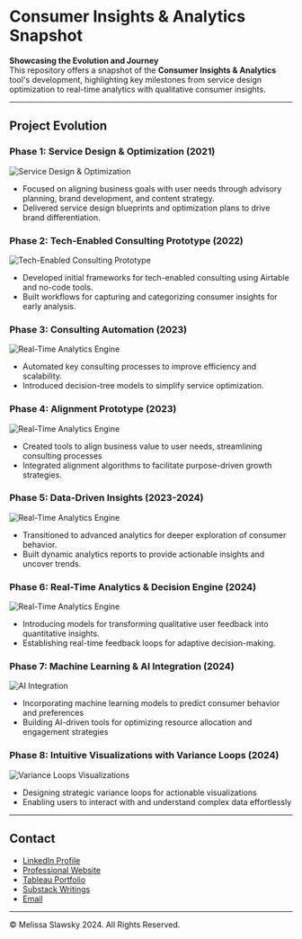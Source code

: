 # Consumer Insights & Analytics Snapshot  

**Showcasing the Evolution and Journey**  
This repository offers a snapshot of the **Consumer Insights & Analytics** tool's development, highlighting key milestones from service design optimization to real-time analytics with qualitative consumer insights.

---

## Project Evolution  

### Phase 1: Service Design & Optimization (2021)  
![Service Design & Optimization](service-design-optimization-preview.png) 
- Focused on aligning business goals with user needs through advisory planning, brand development, and content strategy.
- Delivered service design blueprints and optimization plans to drive brand differentiation.

### Phase 2: Tech-Enabled Consulting Prototype (2022)  
![Tech-Enabled Consulting Prototype](consulting-prototype-preview.png)
- Developed initial frameworks for tech-enabled consulting using Airtable and no-code tools.
- Built workflows for capturing and categorizing consumer insights for early analysis.

### Phase 3: Consulting Automation (2023) 
![Real-Time Analytics Engine](real-time-analytics-preview.png)
- Automated key consulting processes to improve efficiency and scalability.
- Introduced decision-tree models to simplify service optimization.

### Phase 4: Alignment Prototype (2023)  
![Real-Time Analytics Engine](real-time-analytics-preview.png)
- Created tools to align business value to user needs, streamlining consulting processes
- Integrated alignment algorithms to facilitate purpose-driven growth strategies.

### Phase 5: Data-Driven Insights (2023-2024)  
![Real-Time Analytics Engine](real-time-analytics-preview.png)
- Transitioned to advanced analytics for deeper exploration of consumer behavior.
- Built dynamic analytics reports to provide actionable insights and uncover trends.

### Phase 6: Real-Time Analytics & Decision Engine (2024) 
![Real-Time Analytics Engine](real-time-analytics-preview.png) 
- Introducing models for transforming qualitative user feedback into quantitative insights.
- Establishing real-time feedback loops for adaptive decision-making.

### Phase 7: Machine Learning & AI Integration (2024)  
![AI Integration](ai-integration-preview.png)
- Incorporating machine learning models to predict consumer behavior and preferences
- Building AI-driven tools for optimizing resource allocation and engagement strategies

### Phase 8: Intuitive Visualizations with Variance Loops (2024)  
![Variance Loops Visualizations](variance-loops-preview.png)
- Designing strategic variance loops for actionable visualizations
- Enabling users to interact with and understand complex data effortlessly

---

## Contact  
- [LinkedIn Profile](https://www.linkedin.com/in/melissaslawsky/)  
- [Professional Website](https://melissaslawsky.com/client-results/)  
- [Tableau Portfolio](https://public.tableau.com/app/profile/melissa.slawsky1925/vizzes)  
- [Substack Writings](https://melissaslawsky.substack.com/)  
- [Email](mailto:melissa@melissaslawsky.com)  

---  
© Melissa Slawsky 2024. All Rights Reserved.  
